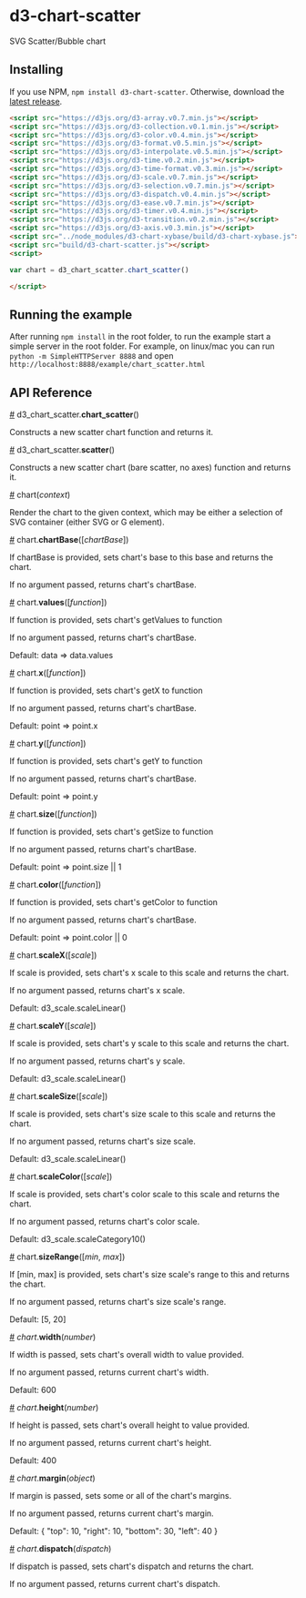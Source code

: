 # d3-chart-scatter

SVG Scatter/Bubble chart

## Installing

If you use NPM, `npm install d3-chart-scatter`. Otherwise, download the [latest release](https://github.com/bobmonteverde/d3-chart-scatter/releases/latest).


```html
<script src="https://d3js.org/d3-array.v0.7.min.js"></script>
<script src="https://d3js.org/d3-collection.v0.1.min.js"></script>
<script src="https://d3js.org/d3-color.v0.4.min.js"></script>
<script src="https://d3js.org/d3-format.v0.5.min.js"></script>
<script src="https://d3js.org/d3-interpolate.v0.5.min.js"></script>
<script src="https://d3js.org/d3-time.v0.2.min.js"></script>
<script src="https://d3js.org/d3-time-format.v0.3.min.js"></script>
<script src="https://d3js.org/d3-scale.v0.7.min.js"></script>
<script src="https://d3js.org/d3-selection.v0.7.min.js"></script>
<script src="https://d3js.org/d3-dispatch.v0.4.min.js"></script>
<script src="https://d3js.org/d3-ease.v0.7.min.js"></script>
<script src="https://d3js.org/d3-timer.v0.4.min.js"></script>
<script src="https://d3js.org/d3-transition.v0.2.min.js"></script>
<script src="https://d3js.org/d3-axis.v0.3.min.js"></script>
<script src="../node_modules/d3-chart-xybase/build/d3-chart-xybase.js"></script>
<script src="build/d3-chart-scatter.js"></script>
<script>

var chart = d3_chart_scatter.chart_scatter()

</script>
```

## Running the example

After running `npm install` in the root folder, to run the example start a simple server in the root folder.
For example, on linux/mac you can run `python -m SimpleHTTPServer 8888` and open `http://localhost:8888/example/chart_scatter.html`

## API Reference

<a name="chart_scatter" href="#chart_scatter">#</a> d3_chart_scatter.<b>chart_scatter</b>()

Constructs a new scatter chart function and returns it.

<a name="scatter" href="#scatter">#</a> d3_chart_scatter.<b>scatter</b>()

Constructs a new scatter chart (bare scatter, no axes) function and returns it.

<a name="chart" href="#chart">#</a> chart(<i>context</i>)

Render the chart to the given context, which may be either a selection of SVG container (either SVG or G element).

<a name="chartBase" href="#chartBase">#</a> chart.<b>chartBase</b>([<i>chartBase</i>])

If chartBase is provided, sets chart's base to this base and returns the chart.

If no argument passed, returns chart's chartBase.

<a name="values" href="#values">#</a> chart.<b>values</b>([<i>function</i>])

If function is provided, sets chart's getValues to function

If no argument passed, returns chart's chartBase.

Default: data => data.values

<a name="x" href="#x">#</a> chart.<b>x</b>([<i>function</i>])

If function is provided, sets chart's getX to function

If no argument passed, returns chart's chartBase.

Default: point => point.x

<a name="y" href="#y">#</a> chart.<b>y</b>([<i>function</i>])

If function is provided, sets chart's getY to function

If no argument passed, returns chart's chartBase.

Default: point => point.y

<a name="size" href="#size">#</a> chart.<b>size</b>([<i>function</i>])

If function is provided, sets chart's getSize to function

If no argument passed, returns chart's chartBase.

Default: point => point.size || 1

<a name="color" href="#color">#</a> chart.<b>color</b>([<i>function</i>])

If function is provided, sets chart's getColor to function

If no argument passed, returns chart's chartBase.

Default: point => point.color || 0

<a name="scaleX" href="#scaleX">#</a> chart.<b>scaleX</b>([<i>scale</i>])

If scale is provided, sets chart's x scale to this scale and returns the chart.

If no argument passed, returns chart's x scale.

Default: d3_scale.scaleLinear()

<a name="scaleY" href="#scaleY">#</a> chart.<b>scaleY</b>([<i>scale</i>])

If scale is provided, sets chart's y scale to this scale and returns the chart.

If no argument passed, returns chart's y scale.

Default: d3_scale.scaleLinear()

<a name="scaleSize" href="#scaleSize">#</a> chart.<b>scaleSize</b>([<i>scale</i>])

If scale is provided, sets chart's size scale to this scale and returns the chart.

If no argument passed, returns chart's size scale.

Default: d3_scale.scaleLinear()

<a name="scaleColor" href="#scaleColor">#</a> chart.<b>scaleColor</b>([<i>scale</i>])

If scale is provided, sets chart's color scale to this scale and returns the chart.

If no argument passed, returns chart's color scale.

Default: d3_scale.scaleCategory10()

<a name="sizeRange" href="#sizeRange">#</a> chart.<b>sizeRange</b>([<i>min</i>, <i>max</i>])

If [min, max] is provided, sets chart's size scale's range to this and returns the chart.

If no argument passed, returns chart's size scale's range.

Default: [5, 20]

<a name="width" href="#width">#</a> <i>chart</i>.<b>width</b>(<i>number</i>)

If width is passed, sets chart's overall width to value provided.

If no argument passed, returns current chart's width.

Default: 600

<a name="height" href="#height">#</a> <i>chart</i>.<b>height</b>(<i>number</i>)

If height is passed, sets chart's overall height to value provided.

If no argument passed, returns current chart's height.

Default: 400

<a name="margin" href="#margin">#</a> <i>chart</i>.<b>margin</b>(<i>object</i>)

If margin is passed, sets some or all of the chart's margins.

If no argument passed, returns current chart's margin.

Default: { "top": 10, "right": 10, "bottom": 30, "left": 40 }

<a name="dispatch" href="#dispatch">#</a> <i>chart</i>.<b>dispatch</b>(<i>dispatch</i>)

If dispatch is passed, sets chart's dispatch and returns the chart.

If no argument passed, returns current chart's dispatch.
